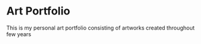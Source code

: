 # Art Portfolio
This is my personal art portfolio consisting of artworks created throughout few years
